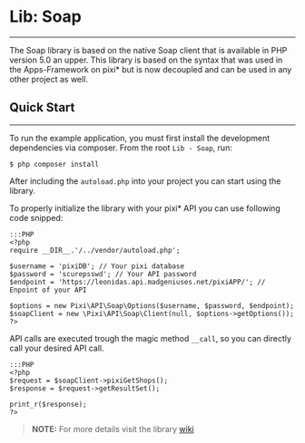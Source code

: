 # Lib: Soap

-----
The Soap library is based on the native Soap client that is available in PHP version 5.0 an upper. This library is based on the syntax that was used in the Apps-Framework on pixi* but is now decoupled and can be used in any other project as well.

## Quick Start

-----

To run the example application, you must first install the development dependencies via composer. From the root `Lib - Soap`, run:

	$ php composer install

After including the `autoload.php` into your project you can start using the library.

To properly initialize the library with your pixi* API you can use following code snipped:
```
:::PHP
<?php
require __DIR__.'/../vendor/autoload.php';

$username = 'pixiDB'; // Your pixi database
$password = 'scurepsswd'; // Your API password
$endpoint = 'https://leonidas.api.madgeniuses.net/pixiAPP/'; // Enpoint of your API

$options = new Pixi\API\Soap\Options($username, $password, $endpoint);
$soapClient = new \Pixi\API\Soap\Client(null, $options->getOptions());
?>
```

API calls are executed trough the magic method `__call`, so you can directly call your desired API call.
```
:::PHP
<?php
$request = $soapClient->pixiGetShops();
$response = $request->getResultSet();

print_r($response);
?>
```

> **NOTE:** For more details visit the library [wiki](https://bitbucket.org/pixi_software/pixi-sdk-soap/wiki/Home)